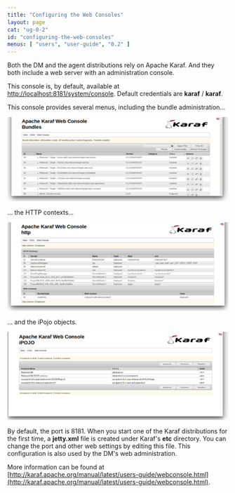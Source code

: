 ```yaml
---
title: "Configuring the Web Consoles"
layout: page
cat: "ug-0-2"
id: "configuring-the-web-consoles"
menus: [ "users", "user-guide", "0.2" ]
---
```


Both the DM and the agent distributions rely on Apache Karaf.
And they both include a web server with an administration console.

This console is, by default, available at [http://localhost:8181/system/console](http://localhost:8181/system/console).
Default credentials are **karaf** / **karaf**.

This console provides several menus, including the bundle administration...

<img src="/resources/img/web-console-bundles.jpg" alt="The bundle management page in Karaf's web console" class="gs" />

... the HTTP contexts...

<img src="/resources/img/web-console-http.jpg" alt="The HTTP contexts in Karaf's web console" class="gs" />

...  and the iPojo objects.

<img src="/resources/img/web-console-ipojo.jpg" alt="The iPojo page in Karaf's web console" class="gs" />

By default, the port is 8181. When you start one of the Karaf distributions for the first time, a **jetty.xml**
file is created under Karaf's **etc** directory. You can change the port and other web settings by editing this
file. This configuration is also used by the DM's web administration.

More information can be found at [http://karaf.apache.org/manual/latest/users-guide/webconsole.html](http://karaf.apache.org/manual/latest/users-guide/webconsole.html).
